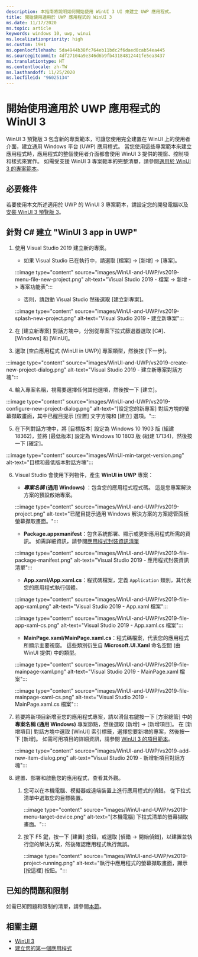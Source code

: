 ```yaml
---
description: 本指南將說明如何開始使用 WinUI 3 UI 來建立 UWP 應用程式。
title: 開始使用適用於 UWP 應用程式的 WinUI 3
ms.date: 11/17/2020
ms.topic: article
keywords: windows 10, uwp, winui
ms.localizationpriority: high
ms.custom: 19H1
ms.openlocfilehash: 5da4944b38fc764eb11bdc2f6daed0cab54ea445
ms.sourcegitcommit: 4df27104a9e346d6b9fb43184812441fe5ea3437
ms.translationtype: HT
ms.contentlocale: zh-TW
ms.lasthandoff: 11/25/2020
ms.locfileid: "96025134"
---
```

# <a name="get-started-with-winui-3-for-uwp-apps"></a>開始使用適用於 UWP 應用程式的 WinUI 3

WinUI 3 預覽版 3 包含新的專案範本，可讓您使用完全建置在 WinUI 上的使用者介面，建立通用 Windows 平台 (UWP) 應用程式。 當您使用這些專案範本來建立應用程式時，應用程式的整個使用者介面都會使用 WinUI 3 提供的視窗、控制項和樣式來實作。 如需受支援 WinUI 3 專案範本的完整清單，請參閱[適用於 WinUI 3 的專案範本](index.md#project-templates-for-winui-3)。

## <a name="prerequisites"></a>必要條件

若要使用本文所述適用於 UWP 的 WinUI 3 專案範本，請設定您的開發電腦以及[安裝 WinUI 3 預覽版 3](index.md#install-winui-3-preview-3)。

## <a name="create-a-winui-3-app-in-uwp-for-c"></a>針對 C# 建立 "WinUI 3 app in UWP"

1. 使用 Visual Studio 2019 建立新的專案。
   - 如果 Visual Studio 已在執行中，請選取 [檔案]  ->  [新增]  ->  [專案]。

   :::image type="content" source="images/WinUI-and-UWP/vs2019-menu-file-new-project.png" alt-text="Visual Studio 2019 - 檔案 -> 新增 -> 專案功能表":::

   - 否則，請啟動 Visual Studio 然後選取 [建立新專案]。

   :::image type="content" source="images/WinUI-and-UWP/vs2019-splash-new-project.png" alt-text="Visual Studio 2019 - 建立新專案":::

2. 在 [建立新專案] 對話方塊中，分別從專案下拉式篩選器選取 [C#]、[Windows] 和 [WinUI]。

3. 選取 [空白應用程式 (WinUI in UWP)] 專案類型，然後按 [下一步]。

:::image type="content" source="images/WinUI-and-UWP/vs2019-create-new-project-dialog.png" alt-text="Visual Studio 2019 - 建立新專案對話方塊":::

4. 輸入專案名稱，視需要選擇任何其他選項，然後按一下 [建立]。

:::image type="content" source="images/WinUI-and-UWP/vs2019-configure-new-project-dialog.png" alt-text="[設定您的新專案] 對話方塊的螢幕擷取畫面，其中已醒目提示 [位置] 文字方塊和 [建立] 選項。":::

5. 在下列對話方塊中，將 [目標版本] 設定為 Windows 10 1903 版 (組建 18362)，並將 [最低版本] 設定為 Windows 10 1803 版 (組建 17134)，然後按一下 [確定]。

:::image type="content" source="images/WinUI-min-target-version.png" alt-text="目標和最低版本對話方塊":::

6. Visual Studio 會使用下列物件，產生 **WinUI in UWP** 專案：

    - **_專案名稱_ (通用 Windows)** ：包含您的應用程式程式碼。 這是您專案解決方案的預設啟始專案。

    :::image type="content" source="images/WinUI-and-UWP/vs2019-project.png" alt-text="已醒目提示通用 Windows 解決方案的方案總管面板螢幕擷取畫面。":::

    - **Package.appxmanifest**：包含系統部署、顯示或更新應用程式所需的資訊。 如需詳細資訊，請參閱[應用程式封裝資訊清單](/uwp/schemas/appxpackage/appx-package-manifest)

    :::image type="content" source="images/WinUI-and-UWP/vs2019-file-package-manifest.png" alt-text="Visual Studio 2019 - 應用程式封裝資訊清單":::

    - **App.xaml/App.xaml.cs**：程式碼檔案，定義 `Application` 類別，其代表您的應用程式執行個體。

    :::image type="content" source="images/WinUI-and-UWP/vs2019-file-app-xaml.png" alt-text="Visual Studio 2019 - App.xaml 檔案":::

    :::image type="content" source="images/WinUI-and-UWP/vs2019-file-app-xaml-cs.png" alt-text="Visual Studio 2019 - App.xaml.cs 檔案":::

    - **MainPage.xaml/MainPage.xaml.cs**：程式碼檔案，代表您的應用程式所顯示主要視窗。 這些類別衍生自 **Microsoft.UI.Xaml** 命名空間 (由 WinUI 提供) 中的類型。

    :::image type="content" source="images/WinUI-and-UWP/vs2019-file-mainpage-xaml.png" alt-text="Visual Studio 2019 - MainPage.xaml 檔案":::

    :::image type="content" source="images/WinUI-and-UWP/vs2019-file-mainpage-xaml-cs.png" alt-text="Visual Studio 2019 - MainPage.xaml.cs 檔案":::

7. 若要將新項目新增至您的應用程式專案，請以滑鼠右鍵按一下 [方案總管] 中的 **專案名稱 (通用 Windows)** 專案節點，然後選取 [新增]  ->  [新增項目]。 在 [新增項目] 對話方塊中選取 [WinUI] 索引標籤，選擇您要新增的專案，然後按一下 [新增]。 如需可用項目的詳細資訊，請參閱 [WinUI 3 的項目範本](index.md#item-templates-for-winui-3)。

    :::image type="content" source="images/WinUI-and-UWP/vs2019-add-new-item-dialog.png" alt-text="Visual Studio 2019 - 新增新項目對話方塊":::

8. 建置、部署和啟動您的應用程式，查看其外觀。

    1. 您可以在本機電腦、模擬器或遠端裝置上進行應用程式的偵錯。 從下拉式清單中選取您的目標裝置。

        :::image type="content" source="images/WinUI-and-UWP/vs2019-menu-target-device.png" alt-text="[本機電腦] 下拉式清單的螢幕擷取畫面。":::

    1. 按下 F5 鍵，按一下 [建置] 按鈕，或選取 [偵錯 -> 開始偵錯]，以建置並執行您的解決方案，然後確認應用程式執行無誤。

        :::image type="content" source="images/WinUI-and-UWP/vs2019-project-running.png" alt-text="執行中應用程式的螢幕擷取畫面，顯示 [按這裡] 按鈕。":::

## <a name="known-issues-and-limitations"></a>已知的問題和限制

如需已知問題和限制的清單，請參閱[本節](index.md#preview-3-limitations-and-known-issues)。

## <a name="related-topics"></a>相關主題

- [WinUI 3](index.md)
- [建立您的第一個應用程式](/windows/uwp/get-started/your-first-app)